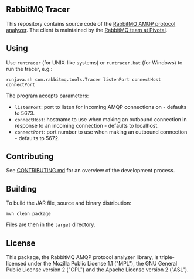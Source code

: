 ## RabbitMQ Tracer

This repository contains source code of the [RabbitMQ AMQP protocol analyzer](https://www.rabbitmq.com/java-tools.html#tracer).
The client is maintained by the [RabbitMQ team at Pivotal](http://github.com/rabbitmq/).

## Using

Use `runtracer` (for UNIX-like systems) or `runtracer.bat` (for Windows)
to run the tracer, e.g.:

```
runjava.sh com.rabbitmq.tools.Tracer listenPort connectHost connectPort
```

The program accepts parameters:

 * `listenPort`: port to listen for incoming AMQP connections on - defaults to 5673.
 * `connectHost`: hostname to use when making an outbound connection in response to an incoming connection - defaults to localhost.
 * `connectPort`: port number to use when making an outbound connection - defaults to 5672.

## Contributing

See [CONTRIBUTING.md](./CONTRIBUTING.md) for an overview of the development process.

## Building

To build the JAR file, source and binary distribution:

```
mvn clean package
```

Files are then in the `target` directory.

## License

This package, the RabbitMQ AMQP protocol analyzer library, is triple-licensed under
the Mozilla Public License 1.1 ("MPL"), the GNU General Public License
version 2 ("GPL") and the Apache License version 2 ("ASL").
